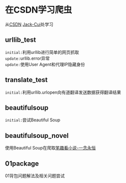 # 在CSDN学习爬虫
从[CSDN](https://www.csdn.net)  [Jack-Cui](https://my.csdn.net/c406495762)处学习

## urllib_test
`initial:`利用urllib进行简单的网页抓取<br>
`update:`urllib.error异常<br>
`update:`使用User Agent和代理IP隐藏身份<br>

## translate_test
`initial:`利用urllib.urlopen向有道翻译发送数据获得翻译结果

## beautifulsoup
`initial:`尝试Beautiful Soup

## beautifulsoup_novel
使用Beautiful Soup在爬取[笔趣看小说-一念永恒](http://www.biqukan.com/1_1094/)

## 01package
01背包问题解法及相关问题尝试

